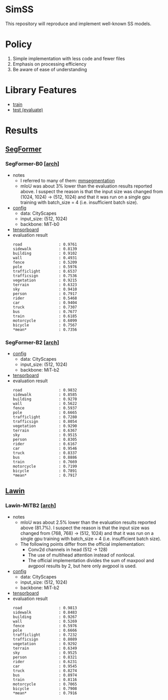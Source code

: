 # SimSS

This repository will reproduce and implement well-known SS models.

# Policy

1. Simple implementation with less code and fewer files
1. Emphasis on processing efficiency
1. Be aware of ease of understanding

# Library Features

- [train](./tools/train.py)
- [test (evaluate)](./tools/test.py)

# Results

## [SegFormer](https://arxiv.org/abs/2105.15203)

### SegFormer-B0 [[arch](./docs/archs/segformer_mit-b0.txt)]

- notes
  - I referred to many of them: [mmsegmentation](https://github.com/open-mmlab/mmsegmentation/blob/master/mmseg/models/backbones/mit.py)
  - mIoU was about 3% lower than the evaluation results reported above. I suspect the reason is that the input size was changed from (1024, 1024) -> (512, 1024) and that it was run on a single gpu training with batch_size = 4 (i.e. insufficient batch size).
- [config](./configs/segformer_mit-b0_cityscapes_h512_w1024.yaml)
  - data: CityScapes
  - input_size: (512, 1024)
  - backbone: MiT-b0
- [tensorboard](https://tensorboard.dev/experiment/jZM1DMx3RaKGspfAeq7psA/)
- evaluation result
  ```
  road                : 0.9761
  sidewalk            : 0.8139
  building            : 0.9102
  wall                : 0.4931
  fence               : 0.5209
  pole                : 0.5976
  trafficlight        : 0.6537
  trafficsign         : 0.7536
  vegetation          : 0.9215
  terrain             : 0.6323
  sky                 : 0.9410
  person              : 0.7917
  rider               : 0.5468
  car                 : 0.9404
  truck               : 0.7307
  bus                 : 0.7677
  train               : 0.6185
  motorcycle          : 0.6099
  bicycle             : 0.7567
  *mean*              : 0.7356
  ```

### SegFormer-B2 [[arch](./docs/archs/segformer_mit-b2.txt)]

- [config](./configs/segformer_mit-b2_cityscapes_h512_w1024.yaml)
  - data: CityScapes
  - input_size: (512, 1024)
  - backbone: MiT-b2
- [tensorboard](https://tensorboard.dev/experiment/GYcrBXvOT16GU1Pv10CbQQ/)
- evaluation result
  ```
  road                : 0.9832
  sidewalk            : 0.8585
  building            : 0.9270
  wall                : 0.5622
  fence               : 0.5937
  pole                : 0.6665
  trafficlight        : 0.7280
  trafficsign         : 0.8054
  vegetation          : 0.9290
  terrain             : 0.6367
  sky                 : 0.9515
  person              : 0.8305
  rider               : 0.6167
  car                 : 0.9546
  truck               : 0.8337
  bus                 : 0.8886
  train               : 0.7669
  motorcycle          : 0.7199
  bicycle             : 0.7891
  *mean*              : 0.7917
  ```

## [Lawin](https://arxiv.org/abs/2201.01615)

### Lawin-MiTB2 [[arch](./docs/archs/segformer_mit-b0.txt)]

- notes
  - mIoU was about 2.5% lower than the evaluation results reported above (81.7%). I suspect the reason is that the input size was changed from (768, 768) -> (512, 1024) and that it was run on a single gpu training with batch_size = 4 (i.e. insufficient batch size).
  - The following points differ from the official implementation:
    - Conv2d channels in head (512 -> 128)
    - The use of multihead attention instead of nonlocal.
    - The official implementation divides the sum of maxpool and avgpool results by 2, but here only avgpool is used.
- [config](./configs/lawin_mit-bw_cityscapes_h512_w1024.yaml)
  - data: CityScapes
  - input_size: (512, 1024)
  - backbone: MiT-b2
- [tensorboard](https://tensorboard.dev/experiment/miPjAck7RK2WaEE5rFRIow/)
- evaluation result
  ```
  road                : 0.9813
  sidewalk            : 0.8483
  building            : 0.9267
  wall                : 0.5269
  fence               : 0.5976
  pole                : 0.6666
  trafficlight        : 0.7232
  trafficsign         : 0.8089
  vegetation          : 0.9292
  terrain             : 0.6349
  sky                 : 0.9525
  person              : 0.8321
  rider               : 0.6231
  car                 : 0.9545
  truck               : 0.8274
  bus                 : 0.8974
  train               : 0.8116
  motorcycle          : 0.7065
  bicycle             : 0.7908
  *mean*              : 0.7916
  ```
